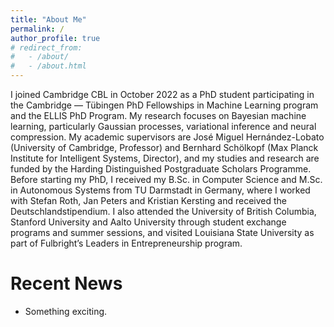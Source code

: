 ```yaml
---
title: "About Me"
permalink: /
author_profile: true
# redirect_from: 
#   - /about/
#   - /about.html
---
```


I joined Cambridge CBL in October 2022 as a PhD student participating in the Cambridge — Tübingen PhD Fellowships in Machine Learning program and the ELLIS PhD Program. My research focuses on Bayesian machine learning, particularly Gaussian processes, variational inference and neural compression. My academic supervisors are José Miguel Hernández-Lobato (University of Cambridge, Professor) and Bernhard Schölkopf (Max Planck Institute for Intelligent Systems, Director), and my studies and research are funded by the Harding Distinguished Postgraduate Scholars Programme. Before starting my PhD, I received my B.Sc. in Computer Science and M.Sc. in Autonomous Systems from TU Darmstadt in Germany, where I worked with Stefan Roth, Jan Peters and Kristian Kersting and received the Deutschlandstipendium. I also attended the University of British Columbia, Stanford University and Aalto University through student exchange programs and summer sessions, and visited Louisiana State University as part of Fulbright’s Leaders in Entrepreneurship program.

Recent News
======
- Something exciting.
